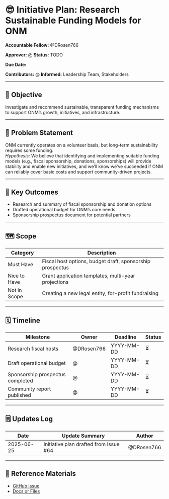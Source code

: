 # 😎 Initiative Plan: Research Sustainable Funding Models for ONM

**Accountable Fellow:** @DRosen766

**Approver:** @<approver>
**Status:** TODO

**Due Date:** <due date>

**Contributors:** @<contributors>
**Informed:** Leadership Team, Stakeholders

---

## 🎯 Objective

Investigate and recommend sustainable, transparent funding mechanisms to support ONM’s growth, initiatives, and infrastructure.

---

## 🧠 Problem Statement

ONM currently operates on a volunteer basis, but long-term sustainability requires some funding.  
_Hypothesis:_ We believe that identifying and implementing suitable funding models (e.g., fiscal sponsorship, donations, sponsorships) will provide stability and enable new initiatives, and we’ll know we’ve succeeded if ONM can reliably cover basic costs and support community-driven projects.

---

## 🧾 Key Outcomes

- Research and summary of fiscal sponsorship and donation options
- Drafted operational budget for ONM’s core needs
- Sponsorship prospectus document for potential partners

---

## 🗺️ Scope

| Category     | Description                                               |
|--------------|-----------------------------------------------------------|
| Must Have    | Fiscal host options, budget draft, sponsorship prospectus |
| Nice to Have | Grant application templates, multi-year projections       |
| Not in Scope | Creating a new legal entity, for-profit fundraising       |

---

## 🗓️ Timeline

| Milestone                         | Owner        | Deadline     | Status |
|-----------------------------------|-------------|--------------|--------|
| Research fiscal hosts             | @DRosen766  | YYYY-MM-DD   | ⏳     |
| Draft operational budget          | @<accountable fellow> | YYYY-MM-DD   | ⏳     |
| Sponsorship prospectus completed  | @<accountable fellow> | YYYY-MM-DD   | ⏳     |
| Community report published        | @<accountable fellow> | YYYY-MM-DD   | ⏳     |

---

## 🗒️ Updates Log

| Date       | Update Summary                          | Author      |
|------------|-----------------------------------------|-------------|
| 2025-06-25 | Initiative plan drafted from Issue #64  | @DRosen766  |

---

## 🔗 Reference Materials

- [GitHub Issue](https://github.com/open-neuromorphic/communications/issues/64)
- [Docs or Files](https://github.com/open-neuromorphic/communications/tree/main/docs/initiatives)